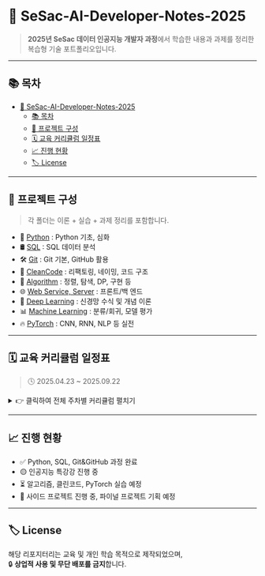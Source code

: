 # 🌱 SeSac-AI-Developer-Notes-2025


> **2025년 SeSac 데이터 인공지능 개발자 과정**에서 학습한 내용과 과제를 정리한 복습형 기술 포트폴리오입니다.  

---

## 📚 목차

- [🌱 SeSac-AI-Developer-Notes-2025](#-sesac-ai-developer-notes-2025)
  - [📚 목차](#-목차)
  - [📂 프로젝트 구성](#-프로젝트-구성)
  - [🗓️ 교육 커리큘럼 일정표](#️-교육-커리큘럼-일정표)
  - [📈 진행 현황](#-진행-현황)
  - [🏷️ License](#️-license)

---

## 📂 프로젝트 구성

> 각 폴더는 이론 + 실습 + 과제 정리를 포함합니다.

- 🐍 [Python](./01_Python/) : Python 기초, 심화
- 🛢️ [SQL](./02_SQL/) : SQL 데이터 분석
- 🛠️ [Git](./03_Git/) : Git 기본, GitHub 활용
- 🧹 [CleanCode](./04_CleanCode/) : 리팩토링, 네이밍, 코드 구조
- 🧮 [Algorithm](./05_Algorithm/) : 정렬, 탐색, DP, 구현 등
- 🌐 [Web Service, Server](./06_Web_Service_Server) : 프론트/백 엔드 
- 🧠 [Deep Learning](./07_DeepLearning/) : 신경망 수식 및 개념 이론
- 📊 [Machine Learning](./08_Machine_Learning/) : 분류/회귀, 모델 평가
- 🔥 [PyTorch](./09_PyTorch/) : CNN, RNN, NLP 등 실전

---

## 🗓️ 교육 커리큘럼 일정표

> 🕓 2025.04.23 ~ 2025.09.22

<details>
<summary>👉 클릭하여 전체 주차별 커리큘럼 펼치기</summary>

| 주차 | 기간 | 과정명 | 주요 내용 |
|------|------------|-------------------------|----------------------------|
| 1주차 | 04.23 ~ 04.25 | 🐍 **Python 기초&실습** | 자료형, 조건문, 반복문 |
| 2주차 | 04.28 ~ 05.02 | 🐍 **Python 기초&실습** | 함수, 클래스, 파일 입출력 |
| 3주차 | 05.07 ~ 05.08 | 🐍 **Python 기초&실습** | 실습 정리 및 종합 |
| 4주차 | 05.09 ~ 05.14 | 🧩 **Python 심화** | 예외 처리, 모듈, 고급 문법 |
| 5주차 | 05.15 | 🤖 **인공지능 특강** | AI 개요 및 산업 적용 사례 |
| 5주차 | 05.16 ~ 05.21 | 🛢️ **SQL 데이터 분석** | SELECT, JOIN, GROUP BY |
| 6주차 | 05.22 ~ 05.23 | 🛠️ **Git 협업툴** | Git 기본, GitHub 활용 |
| 6주차 | 05.26 | 🤖 **인공지능 특강** | AI 윤리, 활용 사례 |
| 6주차 | 05.27 | 💼 **취업특강** | 이력서, 포트폴리오 전략 |
| 7주차 | 05.28 ~ 06.03 | 🧹 **클린코드** | 리팩토링, 네이밍, 코드 구조 |
| 8~10주차 | 06.04 ~ 06.18 | 🧮 **알고리즘 실습** | 정렬, 탐색, DP, 구현 등 |
| 11주차 | 06.19 | 🤖 **인공지능 특강** | 고급 AI 주제 |
| 11~12주차 | 06.20 ~ 06.24 | 🌐 **웹서비스** | HTML/CSS/JS 프론트엔드 |
| 12주차 | 06.25 ~ 06.27 | 🖥️ **웹서버** | Flask, Django 백엔드 |
| 13주차 | 06.30 ~ 07.03 | 🧠 **딥러닝 이론** | 신경망 수식 및 개념 |
| 14주차 | 07.04 ~ 07.10 | 📊 **머신러닝** | 분류/회귀, 모델 평가 |
| 15~20주차 | 07.11 ~ 08.21 | 🔥 **딥러닝 (PyTorch)** | CNN, RNN, NLP 등 실전 |
| 21주차 | 08.22 ~ 08.26 | 🔁 **딥러닝 정리** | 복습 및 프로젝트 준비 |
| 22~28주차 | 08.27 ~ 09.22 | 🚀 **파이널 프로젝트** | 기획 → 개발 → 발표 |

</details>

---

## 📈 진행 현황

- ✅ Python, SQL, Git&GitHub 과정 완료
- 🟡 인공지능 특강강 진행 중
- ⏳ 알고리즘, 클린코드, PyTorch 실습 예정
- 🚀 사이드 프로젝트 진행 중, 파이널 프로젝트 기획 예정

---

## 🏷️ License

해당 리포지터리는 교육 및 개인 학습 목적으로 제작되었으며,  
🔒 **상업적 사용 및 무단 배포를 금지**합니다.
